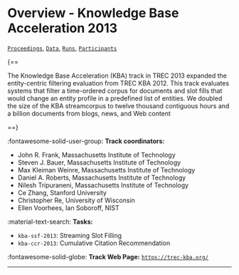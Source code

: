 # Overview - Knowledge Base Acceleration 2013

[`Proceedings`](./proceedings.md), [`Data`](./data.md), [`Runs`](./runs.md), [`Participants`](./participants.md)

{==

The Knowledge Base Acceleration (KBA) track in TREC 2013 expanded the entity-centric filtering evaluation from TREC KBA 2012. This track evaluates systems that filter a time-ordered corpus for documents and slot fills that would change an entity profile in a predefined list of entities. We doubled the size of the KBA streamcorpus to twelve thousand contiguous hours and a billion documents from blogs, news, and Web content

==}

:fontawesome-solid-user-group: **Track coordinators:**

- John R. Frank, Massachusetts Institute of Technology 
- Steven J. Bauer, Massachusetts Institute of Technology 
- Max Kleiman Weinre, Massachusetts Institute of Technology 
- Daniel A. Roberts, Massachusetts Institute of Technology 
- Nilesh Tripuraneni, Massachusetts Institute of Technology 
- Ce Zhang, Stanford University 
- Christopher Re, University of Wisconsin 
- Ellen Voorhees, Ian Soboroff, NIST 

:material-text-search: **Tasks:**

- `kba-ssf-2013`: Streaming Slot Filling 
- `kba-ccr-2013`: Cumulative Citation Recommendation 

:fontawesome-solid-globe: **Track Web Page:** [`https://trec-kba.org/`](https://trec-kba.org/) 

---

